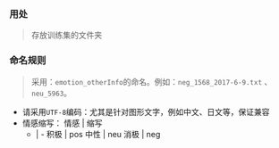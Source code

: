 ### 用处
> 存放训练集的文件夹

### 命名规则
> 采用：`emotion_otherInfo`的命名。例如：`neg_1568_2017-6-9.txt` 、`neu_5963`。

- 请采用`UTF-8`编码：尤其是针对图形文字，例如中文、日文等，保证兼容
- 情感缩写：
     情感 | 缩写 
     - | - 
    积极 | pos
    中性 | neu
    消极 | neg

